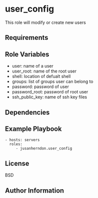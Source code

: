 user_config
=========

This role will modify or create new users

Requirements
------------


Role Variables
--------------

* user: name of a user
* user_root: name of the root user 
* shell: location of defualt shell
* groups: list of groups user can belong to
* password: password of user
* password_root: password of root user
* ssh_public_key: name of ssh key files 

Dependencies
------------


Example Playbook
----------------


    - hosts: servers
      roles:
         - jusanherndon.user_config 

License
-------

BSD

Author Information
------------------

